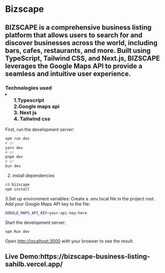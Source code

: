 <h1>Bizscape</h1>
<h2>BIZSCAPE is a comprehensive business listing platform that allows users to search for and discover businesses across the world, including bars, cafes, restaurants, and more. Built using TypeScript, Tailwind CSS, and Next.js, BIZSCAPE leverages the Google Maps API to provide a seamless and intuitive user experience.</h2>
<h3>Technologies used<li><ul>
  1.Typescript<br>
  2.Google maps api<br>
  3. Next js<br>
  4. Tailwind css</ul>
</li></h3>

First, run the development server:

```bash
npm run dev
# or
yarn dev
# or
pnpm dev
# or
bun dev
```
2. install dependencies
```bash
cd bizscape
npm install
```
3.Set up environment variables:
Create a .env.local file in the project root.
Add your Google Maps API key to the file:
```bash
GOOGLE_MAPS_API_KEY=your-api-key-here
```
Start the development server:
```bash
npm Run dev
```

Open [http://localhost:3000](http://localhost:3000) with your browser to see the result.



<h2>Live Demo:https://bizscape-business-listing-sahilb.vercel.app/</h2>



